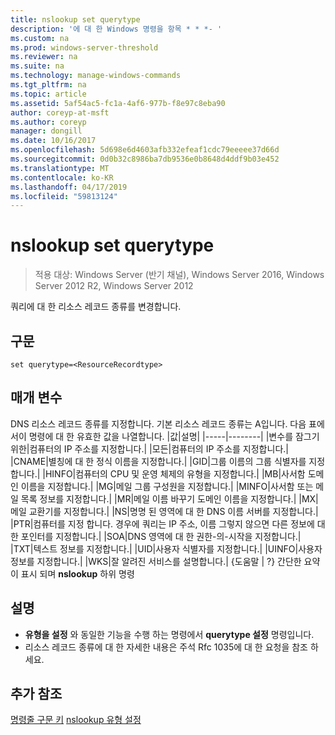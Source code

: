 ```yaml
---
title: nslookup set querytype
description: '에 대 한 Windows 명령을 항목 * * *- '
ms.custom: na
ms.prod: windows-server-threshold
ms.reviewer: na
ms.suite: na
ms.technology: manage-windows-commands
ms.tgt_pltfrm: na
ms.topic: article
ms.assetid: 5af54ac5-fc1a-4af6-977b-f8e97c8eba90
author: coreyp-at-msft
ms.author: coreyp
manager: dongill
ms.date: 10/16/2017
ms.openlocfilehash: 5d698e6d4603afb332efeaf1cdc79eeeee37d66d
ms.sourcegitcommit: 0d0b32c8986ba7db9536e0b8648d4ddf9b03e452
ms.translationtype: MT
ms.contentlocale: ko-KR
ms.lasthandoff: 04/17/2019
ms.locfileid: "59813124"
---
```

# <a name="nslookup-set-querytype"></a>nslookup set querytype

>적용 대상: Windows Server (반기 채널), Windows Server 2016, Windows Server 2012 R2, Windows Server 2012

쿼리에 대 한 리소스 레코드 종류를 변경합니다.
## <a name="syntax"></a>구문
```
set querytype=<ResourceRecordtype>
```
## <a name="parameters"></a>매개 변수
<ResourceRecordtype> DNS 리소스 레코드 종류를 지정합니다. 기본 리소스 레코드 종류는 A입니다. 다음 표에서이 명령에 대 한 유효한 값을 나열합니다.
|값|설명|
|-----|--------|
|변수를 잠그기 위한|컴퓨터의 IP 주소를 지정합니다.|
|모든|컴퓨터의 IP 주소를 지정합니다.|
|CNAME|별칭에 대 한 정식 이름을 지정합니다.|
|GID|그룹 이름의 그룹 식별자를 지정합니다.|
|HINFO|컴퓨터의 CPU 및 운영 체제의 유형을 지정합니다.|
|MB|사서함 도메인 이름을 지정합니다.|
|MG|메일 그룹 구성원을 지정합니다.|
|MINFO|사서함 또는 메일 목록 정보를 지정합니다.|
|MR|메일 이름 바꾸기 도메인 이름을 지정합니다.|
|MX|메일 교환기를 지정합니다.|
|NS|명명 된 영역에 대 한 DNS 이름 서버를 지정합니다.|
|PTR|컴퓨터를 지정 합니다. 경우에 쿼리는 IP 주소, 이름 그렇지 않으면 다른 정보에 대 한 포인터를 지정합니다.|
|SOA|DNS 영역에 대 한 권한-의-시작을 지정합니다.|
|TXT|텍스트 정보를 지정합니다.|
|UID|사용자 식별자를 지정합니다.|
|UINFO|사용자 정보를 지정합니다.|
|WKS|잘 알려진 서비스를 설명합니다.|
{도움말 | ?}
간단한 요약이 표시 되며 **nslookup** 하위 명령
## <a name="remarks"></a>설명
-   **유형을 설정** 와 동일한 기능을 수행 하는 명령에서 **querytype 설정** 명령입니다.
-   리소스 레코드 종류에 대 한 자세한 내용은 주석 Rfc 1035에 대 한 요청을 참조 하세요.
## <a name="additional-references"></a>추가 참조
[명령줄 구문 키](command-line-syntax-key.md)
[nslookup 유형 설정](nslookup-set-type.md)
